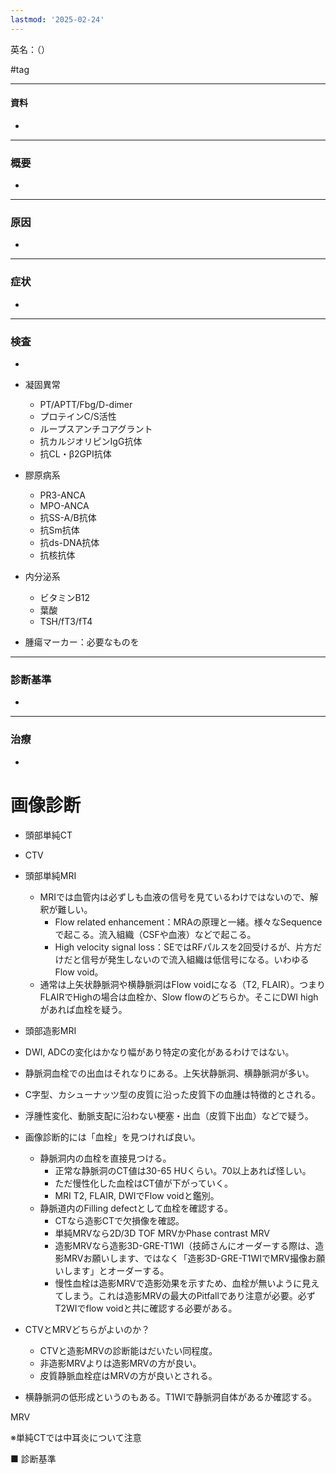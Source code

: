 ```yaml
---
lastmod: '2025-02-24'
---
```

英名：（）

#tag

---
#### 資料
- 


---
### 概要
- 


---
### 原因
- 


---
### 症状
- 


---
### 検査
- 

- 凝固異常
    - PT/APTT/Fbg/D-dimer
    - プロテインC/S活性
    - ループスアンチコアグラント
    - 抗カルジオリピンIgG抗体
    - 抗CL・β2GPI抗体
- 膠原病系
    - PR3-ANCA
    - MPO-ANCA
    - 抗SS-A/B抗体
    - 抗Sm抗体
    - 抗ds-DNA抗体
    - 抗核抗体
- 内分泌系
    - ビタミンB12
    - 葉酸
    - TSH/fT3/fT4
- 腫瘍マーカー：必要なものを

---
### 診断基準
- 


---
### 治療
- 






# 画像診断

- 頭部単純CT
- CTV
- 頭部単純MRI
	- MRIでは血管内は必ずしも血液の信号を見ているわけではないので、解釈が難しい。
		- Flow related enhancement：MRAの原理と一緒。様々なSequenceで起こる。流入組織（CSFや血液）などで起こる。
		- High velocity signal loss：SEではRFパルスを2回受けるが、片方だけだと信号が発生しないので流入組織は低信号になる。いわゆるFlow void。
	- 通常は上矢状静脈洞や横静脈洞はFlow voidになる（T2, FLAIR）。つまりFLAIRでHighの場合は血栓か、Slow flowのどちらか。そこにDWI highがあれば血栓を疑う。
- 頭部造影MRI

- DWI, ADCの変化はかなり幅があり特定の変化があるわけではない。
- 静脈洞血栓での出血はそれなりにある。上矢状静脈洞、横静脈洞が多い。
- C字型、カシューナッツ型の皮質に沿った皮質下の血腫は特徴的とされる。
- 浮腫性変化、動脈支配に沿わない梗塞・出血（皮質下出血）などで疑う。

- 画像診断的には「血栓」を見つければ良い。
	- 静脈洞内の血栓を直接見つける。
		- 正常な静脈洞のCT値は30-65 HUくらい。70以上あれば怪しい。
		- ただ慢性化した血栓はCT値が下がっていく。
		- MRI T2, FLAIR, DWIでFlow voidと鑑別。
	- 静脈道内のFilling defectとして血栓を確認する。
		- CTなら造影CTで欠損像を確認。
		- 単純MRVなら2D/3D TOF MRVかPhase contrast MRV
		- 造影MRVなら造影3D-GRE-T1WI（技師さんにオーダーする際は、造影MRVお願いします、ではなく「造影3D-GRE-T1WIでMRV撮像お願いします」とオーダーする。
		- 慢性血栓は造影MRVで造影効果を示すため、血栓が無いように見えてしまう。これは造影MRVの最大のPitfallであり注意が必要。必ずT2WIでflow voidと共に確認する必要がある。
- CTVとMRVどちらがよいのか？
	- CTVと造影MRVの診断能はだいたい同程度。
	- 非造影MRVよりは造影MRVの方が良い。
	- 皮質静脈血栓症はMRVの方が良いとされる。
- 横静脈洞の低形成というのもある。T1WIで静脈洞自体があるか確認する。


MRV

※単純CTでは中耳炎について注意

■ 診断基準
